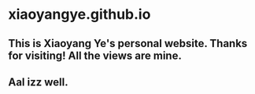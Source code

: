 # xiaoyangye.github.io

## This is Xiaoyang Ye's personal website. Thanks for visiting! All the views are mine.

## Aal izz well.
